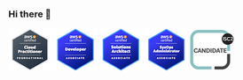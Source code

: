 ### Hi there 👋
[![alt text](aws-certified-cloud-practitioner..png)](https://www.credly.com/badges/c1ce1a32-0302-49d0-ae63-ba7ffa333bc2/public_url)
![alt text](aws-certified-developer.png)
![alt text](aws-certified-solutions-architect.png)
![alt text](aws-certified-sysops-administrator.png)
![alt text](isc2-candidate.png)

<!--
**sphakamiso-git/sphakamiso-git** is a ✨ _special_ ✨ repository because its `README.md` (this file) appears on your GitHub profile.

Here are some ideas to get you started:

- 🔭 I’m currently working on ...
- 🌱 I’m currently learning ...
- 👯 I’m looking to collaborate on ...
- 🤔 I’m looking for help with ...
- 💬 Ask me about ...
- 📫 How to reach me: ...
- 😄 Pronouns: ...
- ⚡ Fun fact: ...
-->
